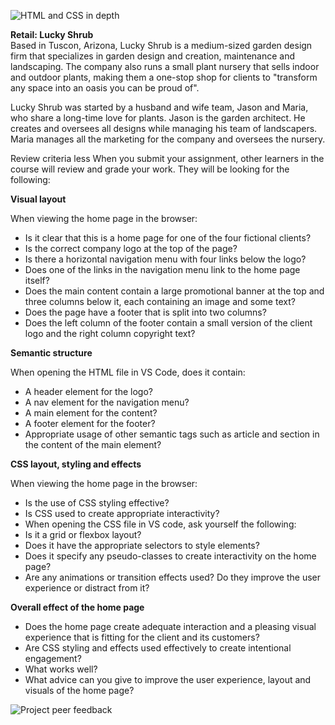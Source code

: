 ![HTML and CSS in depth](https://user-images.githubusercontent.com/36702039/210840651-748f2f8d-90a7-4ae3-b22e-0bdfce587cf2.png)

**Retail: Lucky Shrub**
<br>
Based in Tuscon, Arizona, Lucky Shrub is a medium-sized garden design firm that specializes in garden design and creation, maintenance and landscaping. The company also runs a small plant nursery that sells indoor and outdoor plants, making them a one-stop shop for clients to "transform any space into an oasis you can be proud of".

Lucky Shrub was started by a husband and wife team, Jason and Maria, who share a long-time love for plants. Jason is the garden architect. He creates and oversees all designs while managing his team of landscapers. Maria manages all the marketing for the company and oversees the nursery.
<br>

Review criteria
less 
When you submit your assignment, other learners in the course will review and grade your work. They will be looking for the following:

**Visual layout**

When viewing the home page in the browser:

- Is it clear that this is a home page for one of the four fictional clients?
- Is the correct company logo at the top of the page?
- Is there a horizontal navigation menu with four links below the logo?
- Does one of the links in the navigation menu link to the home page itself?
- Does the main content contain a large promotional banner at the top and three columns below it, each containing an image and some text?
- Does the page have a footer that is split into two columns?
- Does the left column of the footer contain a small version of the client logo and the right column copyright text?

**Semantic structure**

When opening the HTML file in VS Code, does it contain:

- A header element for the logo?
- A nav element for the navigation menu?
- A main element for the content?
- A footer element for the footer?
- Appropriate usage of other semantic tags such as article and section in the content of the main element?

**CSS layout, styling and effects**

When viewing the home page in the browser:

- Is the use of CSS styling effective?
- Is CSS used to create appropriate interactivity?
- When opening the CSS file in VS code, ask yourself the following:
- Is it a grid or flexbox layout?
- Does it have the appropriate selectors to style elements?
- Does it specify any pseudo-classes to create interactivity on the home page?
- Are any animations or transition effects used? Do they improve the user experience or distract from it?

**Overall effect of the home page**

- Does the home page create adequate interaction and a pleasing visual experience that is fitting for the client and its customers? 
- Are CSS styling and effects used effectively to create intentional engagement? 
- What works well? 
- What advice can you give to improve the user experience, layout and visuals of the home page?

![Project peer feedback](https://user-images.githubusercontent.com/36702039/210840317-8bb831db-57c3-4db4-959d-5d0b68acc105.png)

